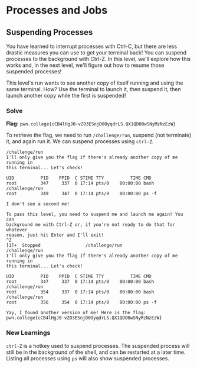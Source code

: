 # Processes and Jobs

## Suspending Processes 
You have learned to interrupt processes with Ctrl-C, but there are less drastic measures you can use to get your terminal back! You can suspend processes to the background with Ctrl-Z. In this level, we'll explore how this works and, in the next level, we'll figure out how to resume those suspended processes!

This level's run wants to see another copy of itself running and using the same terminal. How? Use the terminal to launch it, then suspend it, then launch another copy while the first is suspended!


### Solve
**Flag:** `pwn.college{cCB4lHgJ0-vZO3ESnjD0OyqdrLS.QX1QDO0wSNyMzNzEzW}`

To retrieve the flag, we need to run `/challenge/run`, suspend (not terminate) it, and again run it. We can suspend processes using `ctrl-Z`.

```
/challenge/run
I'll only give you the flag if there's already another copy of me running in 
this terminal... Let's check!

UID          PID    PPID  C STIME TTY          TIME CMD
root         347     337  0 17:14 pts/0    00:00:00 bash /challenge/run
root         349     347  0 17:14 pts/0    00:00:00 ps -f

I don't see a second me!

To pass this level, you need to suspend me and launch me again! You can 
background me with Ctrl-Z or, if you're not ready to do that for whatever 
reason, just hit Enter and I'll exit!
^Z
[1]+  Stopped                 /challenge/run
/challenge/run
I'll only give you the flag if there's already another copy of me running in 
this terminal... Let's check!

UID          PID    PPID  C STIME TTY          TIME CMD
root         347     337  0 17:14 pts/0    00:00:00 bash /challenge/run
root         354     337  0 17:14 pts/0    00:00:00 bash /challenge/run
root         356     354  0 17:14 pts/0    00:00:00 ps -f

Yay, I found another version of me! Here is the flag:
pwn.college{cCB4lHgJ0-vZO3ESnjD0OyqdrLS.QX1QDO0wSNyMzNzEzW}
```
### New Learnings

`ctrl-Z` is a hotkey used to suspend processes. The suspended process will still be in the background of the shell, and can be restarted at a later time. Listing all processes using `ps` will also show suspended processes.

